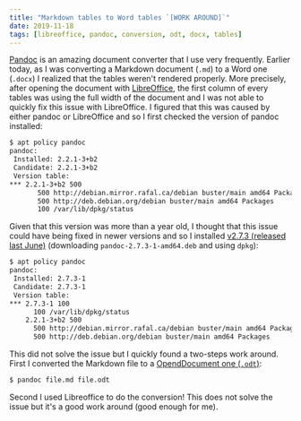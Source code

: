 ```yaml
---
title: "Markdown tables to Word tables `[WORK AROUND]`"
date: 2019-11-18
tags: [libreoffice, pandoc, conversion, odt, docx, tables]
---
```



[Pandoc](https://pandoc.org/) is an amazing document converter that I use very
frequently. Earlier today, as I was converting a Markdown document (`.md`) to a
Word one (`.docx`) I realized that the tables weren't rendered properly. More
precisely, after opening the document with
[LibreOffice](https://en.wikipedia.org/wiki/LibreOffice), the first column of
every tables was using the full width of the document and I was not able to
quickly fix this issue with LibreOffice. I figured that this was caused by
either pandoc or LibreOffice and so I first checked the version of pandoc
installed:

```sh
$ apt policy pandoc
pandoc:
 Installed: 2.2.1-3+b2
 Candidate: 2.2.1-3+b2
 Version table:
*** 2.2.1-3+b2 500
       500 http://debian.mirror.rafal.ca/debian buster/main amd64 Packages
       500 http://deb.debian.org/debian buster/main amd64 Packages
       100 /var/lib/dpkg/status
```

Given that this version was more than a year old, I thought that this issue could have being fixed in newer versions and so I installed [v2.7.3 (released last June)](https://github.com/jgm/pandoc/releases) (downloading `pandoc-2.7.3-1-amd64.deb` and using `dpkg`):

```sh
$ apt policy pandoc
pandoc:
 Installed: 2.7.3-1
 Candidate: 2.7.3-1
 Version table:
*** 2.7.3-1 100
      100 /var/lib/dpkg/status
    2.2.1-3+b2 500
      500 http://debian.mirror.rafal.ca/debian buster/main amd64 Packages
      500 http://deb.debian.org/debian buster/main amd64 Packages
```

This did not solve the issue but I quickly found a two-steps work around. First I converted the Markdown file to a [OpendDocument one (`.odt`)](https://en.wikipedia.org/wiki/OpenDocument):

```sh
$ pandoc file.md file.odt
```

Second I used Libreoffice to do the conversion! This does not solve the issue but it's a good work around (good enough for me).
